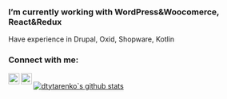 ### I’m currently working with WordPress&Woocomerce, React&Redux
Have experience in Drupal, Oxid, Shopware, Kotlin

### Connect with me:
[<img src="https://upload.wikimedia.org/wikipedia/commons/7/7e/Gmail_icon_%282020%29.svg" width="22px" align="left" />](mailto:dmutro.tutarenko@gmail.com)
[<img src="https://upload.wikimedia.org/wikipedia/commons/8/81/LinkedIn_icon.svg" width="22px" align="left" />](https://www.linkedin.com/in/dtytarenko)
<br />
[![dtytarenko`s github stats](https://github-readme-stats.vercel.app/api?username=dtytarenko&count_private=true)](https://github.com/anuraghazra/github-readme-stats)
